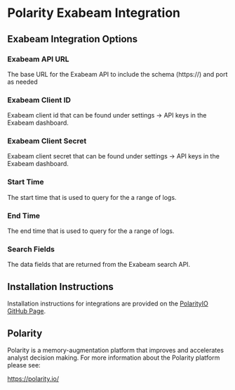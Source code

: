 # Polarity Exabeam Integration

## Exabeam Integration Options

### Exabeam API URL

The base URL for the Exabeam API to include the schema (https://) and port as needed

### Exabeam Client ID

Exabeam client id that can be found under settings -> API keys in the Exabeam dashboard.

### Exabeam Client Secret

Exabeam client secret that can be found under settings -> API keys in the Exabeam dashboard.

### Start Time

The start time that is used to query for the a range of logs.

### End Time

The end time that is used to query for the a range of logs.

### Search Fields

The data fields that are returned from the Exabeam search API.

## Installation Instructions

Installation instructions for integrations are provided on the [PolarityIO GitHub Page](https://polarityio.github.io/).

## Polarity

Polarity is a memory-augmentation platform that improves and accelerates analyst decision making. For more information about the Polarity platform please see:

https://polarity.io/
